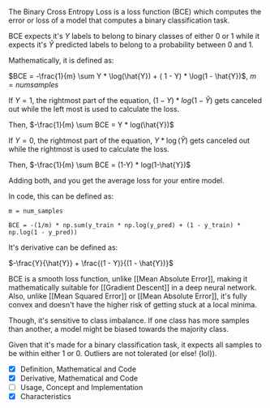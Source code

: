 The Binary Cross Entropy Loss is a loss function (BCE) which computes the error or loss of a model that computes a binary classification task.

BCE expects it's $Y$ labels to belong to binary classes of either $0$ or $1$ while it expects it's $\hat{Y}$ predicted labels to belong to a probability between $0$ and $1$.

Mathematically, it is defined as:

$BCE = -\frac{1}{m} \sum Y * \log(\hat{Y}) + ( 1 - Y) * \log(1 - \hat{Y})$, $m = numsamples$

If $Y = 1$, the rightmost part of the equation, $(1-Y) * log(1 - \hat{Y})$ gets canceled out while the left most is used to calculate the loss.

Then, $-\frac{1}{m} \sum BCE = Y * log(\hat{Y})$

If $Y = 0$, the rightmost part of the equation, $Y * \log(\hat{Y})$ gets canceled out while the rightmost is used to calculate the loss.

Then, $-\frac{1}{m} \sum BCE = (1-Y) * log(1-\hat{Y})$

Adding both, and you get the average loss for your entire model.

In code, this can be defined as:

```
m = num_samples

BCE = -(1/m) * np.sum(y_train * np.log(y_pred) + (1 - y_train) * np.log(1 - y_pred))
```

It's derivative can be defined as:

$-\frac{Y}{\hat{Y}} + \frac{(1 - Y)}{(1 - \hat{Y})}$

BCE is a smooth loss function, unlike [[Mean Absolute Error]], making it mathematically suitable for [[Gradient Descent]] in a deep neural network. Also, unlike [[Mean Squared Error]] or [[Mean Absolute Error]], it's fully convex and doesn't have the higher risk of getting stuck at a local minima.

Though, it's sensitive to class imbalance. If one class has more samples than another, a model might be biased towards the majority class.

Given that it's made for a binary classification task, it expects all samples to be within either 1 or 0. Outliers are not tolerated (or else! {lol}).

- [x] Definition, Mathematical and Code
- [x] Derivative, Mathematical and Code
- [ ] Usage, Concept and Implementation
- [x] Characteristics